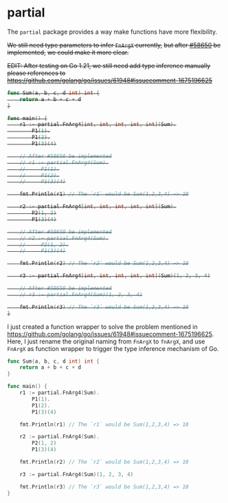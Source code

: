 # partial

The `partial` package provides a way make functions have more flexibility.

~~We still need type parameters to infer `FnArgX` currently,~~
~~but after [#58650](https://github.com/golang/go/issues/58650) be implemented,~~
~~we could make it more clear.~~

<strike>

~~EDIT: After testing on Go 1.21, we still need add type inference manually~~
~~please references to https://github.com/golang/go/issues/61948#issuecomment-1675196625~~

```go
func Sum(a, b, c, d int) int {
    return a + b + c + d
}

func main() {
    r1 := partial.FnArg4[int, int, int, int, int](Sum).
        P1(1).
        P1(2).
        P1(3)(4)

    // After #58650 be implemented
    // r1 := partial.FnArg4(Sum).
    //     P1(1).
    //     P1(2).
    //     P1(3)(4)

    fmt.Println(r1) // The `r1` would be Sum(1,2,3,4) => 10

    r2 := partial.FnArg4[int, int, int, int, int](Sum).
        P2(1, 2)
        P1(3)(4)

    // After #58650 be implemented
    // r2 := partial.FnArg4(Sum).
    //     P2(1, 2).
    //     P1(3)(4)

    fmt.Println(r2) // The `r2` would be Sum(1,2,3,4) => 10

    r3 := partial.FnArg4[int, int, int, int, int](Sum)(1, 2, 3, 4)

    // After #58650 be implemented
    // r3 := partial.FnArg4(Sum)(1, 2, 3, 4)

    fmt.Println(r3) // The `r3` would be Sum(1,2,3,4) => 10
}
```
</strike>

I just created a function wrapper to solve the problem mentioned in https://github.com/golang/go/issues/61948#issuecomment-1675196625.
Here, I just rename the original naming from `FnArgX` to `fnArgX`, and use `FnArgX` as function wrapper to trigger the type inference mechanism of Go.

```go
func Sum(a, b, c, d int) int {
    return a + b + c + d
}

func main() {
    r1 := partial.FnArg4(Sum).
        P1(1).
        P1(2).
        P1(3)(4)

    fmt.Println(r1) // The `r1` would be Sum(1,2,3,4) => 10

    r2 := partial.FnArg4(Sum).
        P2(1, 2)
        P1(3)(4)

    fmt.Println(r2) // The `r2` would be Sum(1,2,3,4) => 10

    r3 := partial.FnArg4(Sum)(1, 2, 3, 4)

    fmt.Println(r3) // The `r3` would be Sum(1,2,3,4) => 10
}
```
